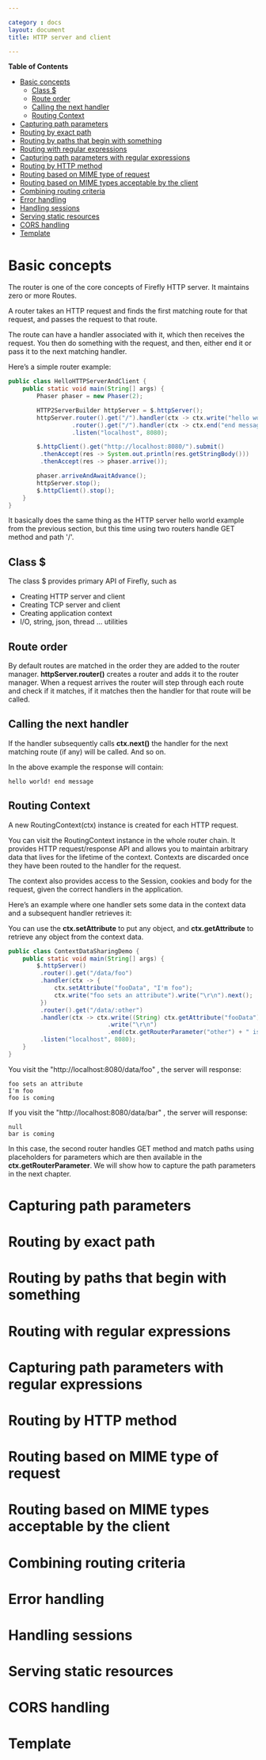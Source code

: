 ```yaml
---

category : docs
layout: document
title: HTTP server and client

---
```

**Table of Contents**
<!-- TOC depthFrom:1 depthTo:6 withLinks:1 updateOnSave:1 orderedList:0 -->

- [Basic concepts](#basic-concepts)
	- [Class $](#class-)
	- [Route order](#route-order)
	- [Calling the next handler](#calling-the-next-handler)
	- [Routing Context](#routing-context)
- [Capturing path parameters](#capturing-path-parameters)
- [Routing by exact path](#routing-by-exact-path)
- [Routing by paths that begin with something](#routing-by-paths-that-begin-with-something)
- [Routing with regular expressions](#routing-with-regular-expressions)
- [Capturing path parameters with regular expressions](#capturing-path-parameters-with-regular-expressions)
- [Routing by HTTP method](#routing-by-http-method)
- [Routing based on MIME type of request](#routing-based-on-mime-type-of-request)
- [Routing based on MIME types acceptable by the client](#routing-based-on-mime-types-acceptable-by-the-client)
- [Combining routing criteria](#combining-routing-criteria)
- [Error handling](#error-handling)
- [Handling sessions](#handling-sessions)
- [Serving static resources](#serving-static-resources)
- [CORS handling](#cors-handling)
- [Template](#template)

<!-- /TOC -->

# Basic concepts
The router is one of the core concepts of Firefly HTTP server. It maintains zero or more Routes.

A router takes an HTTP request and finds the first matching route for that request, and passes the request to that route.

The route can have a handler associated with it, which then receives the request. You then do something with the request, and then, either end it or pass it to the next matching handler.

Here’s a simple router example:
```java
public class HelloHTTPServerAndClient {
    public static void main(String[] args) {
        Phaser phaser = new Phaser(2);

        HTTP2ServerBuilder httpServer = $.httpServer();
        httpServer.router().get("/").handler(ctx -> ctx.write("hello world! ").next())
                  .router().get("/").handler(ctx -> ctx.end("end message"))
                  .listen("localhost", 8080);

        $.httpClient().get("http://localhost:8080/").submit()
         .thenAccept(res -> System.out.println(res.getStringBody()))
         .thenAccept(res -> phaser.arrive());

        phaser.arriveAndAwaitAdvance();
        httpServer.stop();
        $.httpClient().stop();
    }
}
```

It basically does the same thing as the HTTP server hello world example from the previous section,
but this time using two routers handle GET method and path '/'.

## Class $
The class $ provides primary API of Firefly, such as
- Creating HTTP server and client
- Creating TCP server and client
- Creating application context
- I/O, string, json, thread ... utilities

## Route order
By default routes are matched in the order they are added to the router manager. **httpServer.router()** creates a router and adds it to the router manager.
When a request arrives the router will step through each route and check if it matches, if it matches then the handler for that route will be called.

## Calling the next handler
If the handler subsequently calls **ctx.next()** the handler for the next matching route (if any) will be called. And so on.

In the above example the response will contain:
```
hello world! end message
```

## Routing Context
A new RoutingContext(ctx) instance is created for each HTTP request.

You can visit the RoutingContext instance in the whole router chain. It provides HTTP request/response API and allows you to maintain arbitrary data that lives for the lifetime of the context. Contexts are discarded once they have been routed to the handler for the request.

The context also provides access to the Session, cookies and body for the request, given the correct handlers in the application.

Here’s an example where one handler sets some data in the context data and a subsequent handler retrieves it:

You can use the **ctx.setAttribute** to put any object, and **ctx.getAttribute** to retrieve any object from the context data.

```java
public class ContextDataSharingDemo {
    public static void main(String[] args) {
        $.httpServer()
         .router().get("/data/foo")
         .handler(ctx -> {
             ctx.setAttribute("fooData", "I'm foo");
             ctx.write("foo sets an attribute").write("\r\n").next();
         })
         .router().get("/data/:other")
         .handler(ctx -> ctx.write((String) ctx.getAttribute("fooData"))
                            .write("\r\n")
                            .end(ctx.getRouterParameter("other") + " is coming"))
         .listen("localhost", 8080);
    }
}
```
You visit the "http://localhost:8080/data/foo" , the server will response:
```
foo sets an attribute
I'm foo
foo is coming
```

If you visit the "http://localhost:8080/data/bar" , the server will response:
```
null
bar is coming
```

In this case, the second router handles GET method and match paths using placeholders for parameters which are then available in the **ctx.getRouterParameter**.
We will show how to capture the path parameters in the next chapter.


# Capturing path parameters

# Routing by exact path

# Routing by paths that begin with something

# Routing with regular expressions

# Capturing path parameters with regular expressions

# Routing by HTTP method

# Routing based on MIME type of request

# Routing based on MIME types acceptable by the client

# Combining routing criteria

# Error handling

# Handling sessions

# Serving static resources

# CORS handling

# Template
